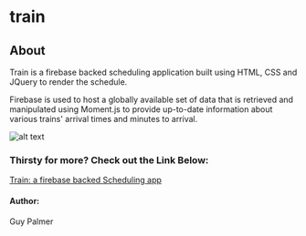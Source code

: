 # train

## About
Train is a firebase backed scheduling application built using HTML, CSS and JQuery to render the schedule. 

Firebase is used to host a globally available set of data that is retrieved and manipulated using Moment.js to provide up-to-date information about various trains' arrival times and minutes to arrival.

![alt text](https://image.ibb.co/dfWKdJ/train.png)

### Thirsty for more? Check out the Link Below:
[Train: a firebase backed Scheduling app](https://guycpalmer.github.io/train/)

#### Author:
Guy Palmer
